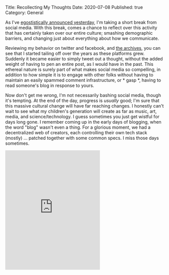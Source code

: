 Title: Recollecting My Thoughts
Date: 2020-07-08
Published: true
Category: General

As I've [egostistically announced yesterday](/2020/7/social-media-diet/), I'm taking a short break from social media.
With this break, comes a chance to reflect over this activity that has certainly taken over our entire culture;
smashing demographic barriers, and changing just about everything about how we communicate.

Reviewing my behavior on twitter and facebook, and [the archives](/#archives), you can see that I started tailing off
over the years as these platforms grew. Suddenly it became easier to simply tweet out a thought, without the added weight of having
to pen an entire post, as I would have in the past. This ethereal nature is surely part of what makes social media
so compelling, in addition to how simple it is to engage with other folks without having to maintain an easily spammed
comment infrastructure, or * gasp *, having to read someone's blog in response to yours. 

Now don't get me wrong, I'm not necessarily bashing social media, though it's tempting. At the end of the day, progress is
_usually_ good; I'm sure that this massive cultural change will have far reaching changes. I honestly can't wait to see what
my children's generation will create as far as music, art, media, and science/technology. I guess sometimes you just get
wistful for days long gone. I remember coming up in the early days of blogging, when the word "blog" wasn't even a thing.
For a glorious moment, we had a decentralized web of creators, each controlling their own tech stack (mostly) ... patched
together with some common specs. I miss those days sometimes.

<iframe src="https://open.spotify.com/embed/track/4TDLavOXqyQMzgyORcJEDn" width="300" height="380" frameborder="0" allowtransparency="true" allow="encrypted-media"></iframe>
